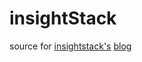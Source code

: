 # insightStack

 
source for [insightstack's](http://www.insightstack.co.za) [blog](http://tooblippe.github.io/insightstack-blog/)
